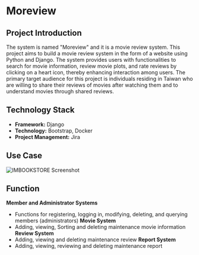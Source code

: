 # Moreview
## Project Introduction
The system is named "Moreview" and it is a movie review system. This project aims to build a movie review system in the form of a website using Python and Django. The system provides users with functionalities to search for movie information, review movie plots, and rate reviews by clicking on a heart icon, thereby enhancing interaction among users. The primary target audience for this project is individuals residing in Taiwan who are willing to share their reviews of movies after watching them and to understand movies through shared reviews.
## Technology Stack
- **Framework:** Django
- **Technology:** Bootstrap, Docker
- **Project Management:** Jira
## Use Case
![IMBOOKSTORE Screenshot](https://i.imgur.com/ezXyCwy.png)
## Function
**Member and Administrator Systems**
- Functions for registering, logging in, modifying, deleting, and querying members (administrators)
**Movie System**
- Adding, viewing, Sorting and deleting maintenance movie information
**Review System**
- Adding, viewing and deleting maintenance review
**Report System**
- Adding, viewing, reviewing and deleting maintenance report
